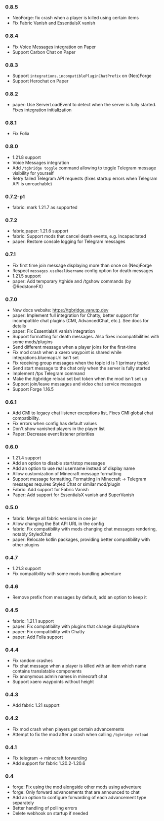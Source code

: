 ### 0.8.5

- NeoForge: fix crash when a player is killed using certain items
- Fix Fabric Vanish and EssentialsX vanish

### 0.8.4

- Fix Voice Messages integration on Paper
- Support Carbon Chat on Paper

### 0.8.3

- Support `integrations.incompatiblePluginChatPrefix` on (Neo)Forge
- Support Herochat on Paper

### 0.8.2

- paper: Use ServerLoadEvent to detect when the server is fully started. Fixes integration initialization

### 0.8.1

- Fix Folia

### 0.8.0

- 1.21.8 support
- Voice Messages integration
- Add `/tgbridge toggle` command allowing to toggle Telegram message visibility for yourself
- Retry failed Telegram API requests (fixes startup errors when Telegram API is unreachable)

### 0.7.2-p1

- fabric: mark 1.21.7 as supported

### 0.7.2

- fabric,paper: 1.21.6 support
- fabric: Support mods that cancel death events, e.g. Incapacitated
- paper: Restore console logging for Telegram messages

### 0.7.1

- Fix first time join message displaying more than once on (Neo)Forge
- Respect `messages.useRealUsername` config option for death messages
- 1.21.5 support
- paper: Add temporary /tghide and /tgshow commands (by @RedstoneFX)

### 0.7.0

- New docs website: https://tgbridge.vanutp.dev
- paper: Implement full integration for Chatty, better support for incompatible chat plugins (CMI, AdvancedChat, etc.). See docs for details
- paper: Fix EssentialsX vanish integration
- Support formatting for death messages. Also fixes incompatibilities with some mods/plugins
- Send different message when a player joins for the first-time
- Fix mod crash when a xaero waypoint is shared while integrations.bluemapUrl isn't set
- Fix receiving group messages when the topic id is 1 (primary topic)
- Send start message to the chat only when the server is fully started
- Implement /tps Telegram command
- Make the /tgbridge reload set bot token when the mod isn't set up
- Support join/leave messages and video chat service messages
- Support Forge 1.16.5

### 0.6.1

- Add CMI to legacy chat listener exceptions list. Fixes CMI global chat compatibility.
- Fix errors when config has default values
- Don't show vanished players in the player list
- Paper: Decrease event listener priorities

### 0.6.0

- 1.21.4 support
- Add an option to disable start/stop messages
- Add an option to use real username instead of display name
- Allow customization of Minecraft message formatting
- Support message formatting. Formatting in Minecraft -> Telegram messages requires Styled Chat or similar mod/plugin
- Fabric: Add support for Fabric Vanish
- Paper: Add support for EssentialsX vanish and SuperVanish

### 0.5.0

- fabric: Merge all fabric versions in one jar
- Allow changing the Bot API URL in the config
- fabric: Fix compatibility with mods changing chat messages rendering, notably StyledChat
- paper: Relocate kotlin packages, providing better compatibility with other plugins

### 0.4.7

- 1.21.3 support
- Fix compatibility with some mods bundling adventure

### 0.4.6

- Remove prefix from messages by default, add an option to keep it

### 0.4.5

- fabric: 1.21.1 support
- paper: Fix compatibility with plugins that change displayName
- paper: Fix compatibility with Chatty
- paper: Add Folia support

### 0.4.4

- Fix random crashes
- Fix chat message when a player is killed with an item which name contains translatable components
- Fix anonymous admin names in minecraft chat
- Support xaero waypoints without height

### 0.4.3

- Add fabric 1.21 support

### 0.4.2

- Fix mod crash when players get certain advancements
- Attempt to fix the mod after a crash when calling `/tgbridge reload`

### 0.4.1

- Fix telegram -> minecraft forwarding
- Add support for fabric 1.20.2-1.20.6

### 0.4

- forge: Fix using the mod alongside other mods using adventure
- forge: Only forward advancements that are announced to chat
- Add an option to configure forwarding of each advancement type separately
- Better handling of polling errors
- Delete webhook on startup if needed
